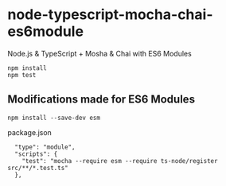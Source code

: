 # node-typescript-mocha-chai-es6module
Node.js & TypeScript + Mosha & Chai with ES6 Modules

```
npm install
npm test
```

## Modifications made for ES6 Modules
```
npm install --save-dev esm
```

package.json
```
  "type": "module",
  "scripts": {
    "test": "mocha --require esm --require ts-node/register src/**/*.test.ts"
  },
```

